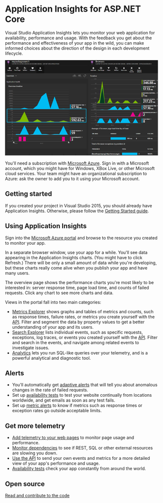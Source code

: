 <properties 
	pageTitle="Application Insights for ASP.NET Core" 
	description="Monitor web applications for availability, performance and usage." 
	services="application-insights" 
    documentationCenter=".net"
	authors="alancameronwills" 
	manager="douge"/>

<tags 
	ms.service="application-insights" 
	ms.workload="tbd" 
	ms.tgt_pltfrm="ibiza" 
	ms.devlang="na" 
	ms.topic="article" 
	ms.date="05/18/2016" 
	ms.author="awills"/>

# Application Insights for ASP.NET Core

Visual Studio Application Insights lets you monitor your web application for availability, performance and usage. With the feedback you get about the performance and effectiveness of your app in the wild, you can make informed choices about the direction of the design in each development lifecycle.

![Example](./media/app-insights-asp-net-five/sample.png)

You'll need a subscription with [Microsoft Azure](http://azure.com). Sign in with a Microsoft account, which you might have for Windows, XBox Live, or other Microsoft cloud services. Your team might have an organizational subscription to Azure: ask the owner to add you to it using your Microsoft account.


## Getting started

If you created your project in Visual Studio 2015, you should already have Application Insights. Otherwise, please follow the [Getting Started guide](https://github.com/Microsoft/ApplicationInsights-aspnetcore/wiki/Getting-Started).

## Using Application Insights

Sign into the [Microsoft Azure portal](https://portal.azure.com) and browse to the resource you created to monitor your app.

In a separate browser window, use your app for a while. You'll see data appearing in the Application Insights charts. (You might have to click Refresh.) There will be only a small amount of data while you're developing, but these charts really come alive when you publish your app and have many users. 

The overview page shows the performance charts you're most likely to be interested in: server response time,  page load time, and counts of failed requests. Click any chart to see more charts and data.

Views in the portal fall into two main categories:

* [Metrics Explorer](app-insights-metrics-explorer.md) shows graphs and tables of metrics and counts, such as response times, failure rates, or metrics you create yourself with the [API](app-insights-api-custom-events-metrics.md). Filter and segment the data by property values to get a better understanding of your app and its users.
* [Search Explorer](app-insights-diagnostic-search.md) lists individual events, such as specific requests, exceptions, log traces, or events you created yourself with the [API](app-insights-api-custom-events-metrics.md). Filter and search in the events, and navigate among related events to investigate issues.
* [Analytics](app-insights-analytics.md) lets you run SQL-like queries over your telemetry, and is a powerful analytical and diagnostic tool.

## Alerts

* You'll automatically get [adaptive alerts](app-insights-nrt-proactive-diagnostics.md) that will tell you about anomalous changes in the rate of failed requests.
* Set up [availability tests](app-insights-monitor-web-app-availability.md) to test your website continually from locations worldwide, and get emails as soon as any test fails.
* Set up [metric alerts](app-insights-monitor-web-app-availability.md) to know if metrics such as response times or exception rates go outside acceptable limits.

## Get more telemetry

* [Add telemetry to your web pages](app-insights-javascript.md) to monitor page usage and performance.
* [Monitor dependencies](app-insights-dependencies.md) to see if REST, SQL or other external resources are slowing you down.
* [Use the API](app-insights-api-custom-events-metrics.md) to send your own events and metrics for a more detailed view of your app's performance and usage.
* [Availability tests](app-insights-monitor-web-app-availability.md) check your app constantly from around the world. 


## Open source

[Read and contribute to the code](https://github.com/Microsoft/ApplicationInsights-aspnetcore#recent-updates)


